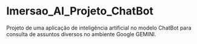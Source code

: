 # Imersao_AI_Projeto_ChatBot
Projeto de uma aplicação de inteligência artificial no modelo ChatBot para consulta de assuntos diversos no ambiente Google GEMINI.
